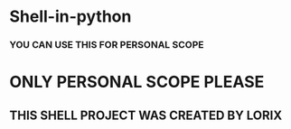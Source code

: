 # Shell-in-python
### YOU CAN USE THIS FOR PERSONAL SCOPE
# ONLY PERSONAL SCOPE PLEASE
## THIS SHELL PROJECT WAS CREATED BY LORIX



